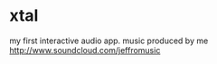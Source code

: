 xtal
====
my first interactive audio app. music produced by me http://www.soundcloud.com/jeffromusic
